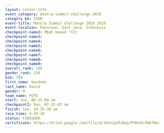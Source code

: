```yaml
---
layout: runner-info 
event_category: mantra-summit-challenge-2019 
category_km: 15KM 
event-title: Mantra Summit Challenge 2019 2019 
event-location: Pasuruan, East Java, Indonesia 
checkpoint-name2: Mbah Kamad (T2) 
checkpoint-name3: 
checkpoint-name4: 
checkpoint-name5: 
checkpoint-name6: 
checkpoint-name7: 
checkpoint-name8: 
checkpoint-name9: 
overall_rank: 199
gender_rank: 138
bib: 788
first_name: Handoko
last_name: David
gender: M
team_name: PETE
start: Sun, 06-15-00 am
checkpoint2: Sun, 07-22-03 am
finish: Sun, 10-35-30 am
race_time: 4-20-30
status: FINISHER
certificate: https://drive.google.com/file/d/19on1pdl68gLPP4KcEvfWk7NoGrwDyrY5/view?usp=sharing
---
```

